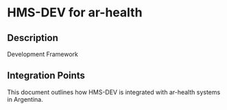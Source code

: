 # HMS-DEV for ar-health

## Description

Development Framework

## Integration Points

This document outlines how HMS-DEV is integrated with ar-health systems in Argentina.
